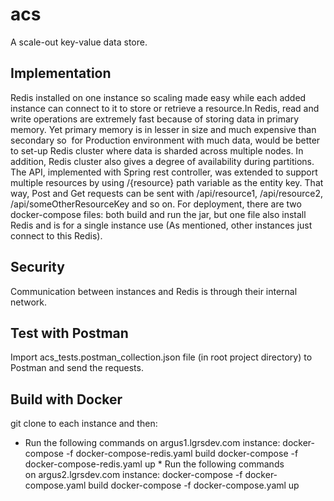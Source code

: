 # acs
A scale-out key-value data store.

Implementation
---------------
Redis installed on one instance so scaling made easy while each added instance can connect to it to store or retrieve a resource.In Redis, read and write operations are extremely fast because of storing data in primary memory. Yet primary memory is in lesser in size and much expensive than secondary so 
for Production environment with much data, would be better to set-up Redis cluster where data is sharded across multiple nodes. In addition, Redis cluster also gives a degree of availability during partitions.
The API, implemented with Spring rest controller, was extended to support multiple resources by using /{resource} path variable as the entity key. That way, Post and Get requests can be sent with /api/resource1, /api/resource2, /api/someOtherResourceKey and so on.
For deployment, there are two docker-compose files: both build and run the jar, but one file also install Redis and is for a single instance use (As mentioned, other instances just connect to this Redis).

Security
---------
Communication between instances and Redis is through their internal network.

Test with Postman
------------------
Import acs_tests.postman_collection.json file (in root project directory) to Postman and send the requests.

Build with Docker
------------------------
git clone to each instance and then:

* Run the following commands on argus1.lgrsdev.com instance:
docker-compose -f docker-compose-redis.yaml build
docker-compose -f docker-compose-redis.yaml up
* Run the following commands on argus2.lgrsdev.com instance:
docker-compose -f docker-compose.yaml build
docker-compose -f docker-compose.yaml up
